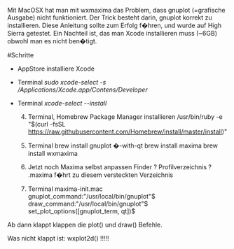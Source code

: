 Mit MacOSX hat man mit wxmaxima das Problem, dass gnuplot (=grafische Ausgabe) nicht funktioniert. Der Trick besteht darin, gnuplot korrekt zu installieren.
Diese Anleitung sollte zum Erfolg f�hren, und wurde auf High Sierra getestet.
Ein Nachteil ist, das man Xcode installieren muss (~6GB) obwohl man es nicht ben�tigt.

#Schritte

- AppStore installiere Xcode
- Terminal
  *sudo xcode-select -s /Applications/Xcode.app/Contens/Developer*
- Terminal
  *xcode-select --install*

    4. Terminal, Homebrew Package Manager installieren
/usr/bin/ruby -e "$(curl -fsSL https://raw.githubusercontent.com/Homebrew/install/master/install)"

    5. Terminal
brew install gnuplot �-with-qt
brew install maxima
brew install wxmaxima

    6. Jetzt noch Maxima selbst anpassen
Finder ? Profilverzeichnis
 ? .maxima f�hrt zu diesem versteckten Verzeichnis

    7. Terminal
maxima-init.mac
gnuplot_command:"/usr/local/bin/gnuplot"$
draw_command:"/usr/local/bin/gnuplot"$
set_plot_options([gnuplot_term, qt])$

Ab dann klappt klappen die plot() und draw() Befehle.

Was nicht klappt ist: wxplot2d() !!!!!

